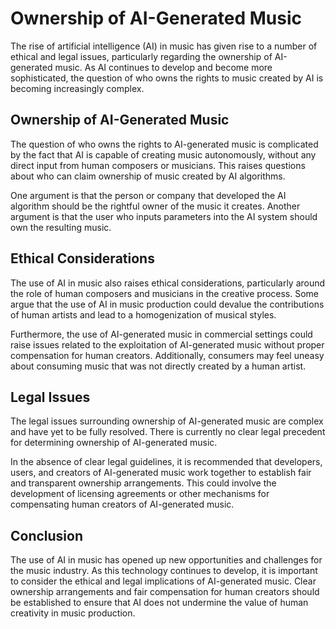 Ownership of AI-Generated Music
===========================================================================================

The rise of artificial intelligence (AI) in music has given rise to a number of ethical and legal issues, particularly regarding the ownership of AI-generated music. As AI continues to develop and become more sophisticated, the question of who owns the rights to music created by AI is becoming increasingly complex.

Ownership of AI-Generated Music
-------------------------------

The question of who owns the rights to AI-generated music is complicated by the fact that AI is capable of creating music autonomously, without any direct input from human composers or musicians. This raises questions about who can claim ownership of music created by AI algorithms.

One argument is that the person or company that developed the AI algorithm should be the rightful owner of the music it creates. Another argument is that the user who inputs parameters into the AI system should own the resulting music.

Ethical Considerations
----------------------

The use of AI in music also raises ethical considerations, particularly around the role of human composers and musicians in the creative process. Some argue that the use of AI in music production could devalue the contributions of human artists and lead to a homogenization of musical styles.

Furthermore, the use of AI-generated music in commercial settings could raise issues related to the exploitation of AI-generated music without proper compensation for human creators. Additionally, consumers may feel uneasy about consuming music that was not directly created by a human artist.

Legal Issues
------------

The legal issues surrounding ownership of AI-generated music are complex and have yet to be fully resolved. There is currently no clear legal precedent for determining ownership of AI-generated music.

In the absence of clear legal guidelines, it is recommended that developers, users, and creators of AI-generated music work together to establish fair and transparent ownership arrangements. This could involve the development of licensing agreements or other mechanisms for compensating human creators of AI-generated music.

Conclusion
----------

The use of AI in music has opened up new opportunities and challenges for the music industry. As this technology continues to develop, it is important to consider the ethical and legal implications of AI-generated music. Clear ownership arrangements and fair compensation for human creators should be established to ensure that AI does not undermine the value of human creativity in music production.
